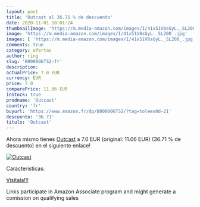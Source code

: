 ```yaml
---
layout: post
title: 'Outcast al 36.71 % de descuento'
date: 2020-11-01 18:01:24
thumbnailImage: 'https://m.media-amazon.com/images/I/41x51V8sGyL._SL200_.jpg'
image: 'https://m.media-amazon.com/images/I/41x51V8sGyL._SL200_.jpg'
images: [ 'https://m.media-amazon.com/images/I/41x51V8sGyL._SL200_.jpg' ]
comments: true
category: ofertas
author: ring
slug: 'B000006TS2-fr'
description:
actualPrice: 7.0 EUR
currency: EUR
price: 7.0
comparePrice: 11.06 EUR
inStock: true
prodname: 'Outcast'
country: 'fr'
buyurl: 'https://www.amazon.fr/dp/B000006TS2/?tag=tolees0d-21'
descuento: '36.71'
titulo: 'Outcast'
---
```


Ahora mismo tienes [Outcast](https://www.amazon.fr/dp/B000006TS2/?tag=tolees0d-21) a 7.0 EUR (original: 11.06 EUR) (36.71 %  de descuento) en el siguiente enlace!

[![Outcast](https://m.media-amazon.com/images/I/41x51V8sGyL._SL200_.jpg)](https://www.amazon.fr/dp/B000006TS2/?tag=tolees0d-21)

Características:


[Visítala!!!](https://www.amazon.fr/dp/B000006TS2/?tag=tolees0d-21)

Links participate in Amazon Associate program and might generate a comission on qualifying sales
